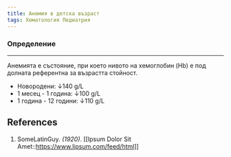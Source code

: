 ```yaml
---
title: Анемия в детска възраст
tags: Хематология Педиатрия 
---
```


### Определение 
---
Анемията е състояние, при което нивото на хемоглобин (Hb) е под долната референтна за възрастта стойност.

- Новородени: ↓140 g/L
- 1 месец - 1 година: ↓100 g/L
- 1 година - 12 години: ↓110 g/L

## References
1. SomeLatinGuy. *(1920)*. [[Ipsum Dolor Sit Amet::https://www.lipsum.com/feed/html]]